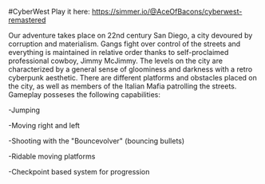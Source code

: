 
#CyberWest
Play it here: https://simmer.io/@AceOfBacons/cyberwest-remastered

Our adventure takes place on 22nd century San Diego, a city devoured by corruption and materialism. Gangs fight over control of the streets and everything is maintained in relative order thanks to self-proclaimed professional cowboy, Jimmy McJimmy. The levels on the city are characterized by a general sense of gloominess and darkness with a retro cyberpunk aesthetic. There are different platforms and obstacles placed on the city, as well as members of the Italian Mafia patrolling the streets. Gameplay posseses the following capabilities:

-Jumping

-Moving right and left

-Shooting with the "Bouncevolver" (bouncing bullets)

-Ridable moving platforms

-Checkpoint based system for progression
